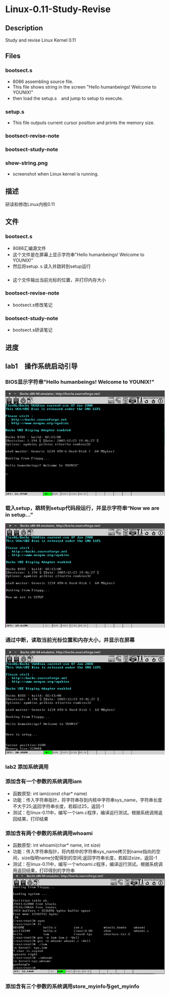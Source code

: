 # Linux-0.11-Study-Revise
## Description
Study and revise Linux Kernel 0.11

## Files
### bootsect.s 
- 8086 assembling  source file.
- This file shows string in the screen "Hello humanbeings! Welcome to YOUNIX!"
- then load the setup.s　and jump to setup to execute.
### setup.s
- This file outputs current cursor position and prints the memory size.
### bootsect-revise-note
### bootsect-study-note 
### show-string.png
- screenshot when Linux kernel is running.

## 描述
研读和修改Linux内核0.11

## 文件
### bootsect.s
- 8086汇编源文件
- 这个文件是在屏幕上显示字符串"Hello humanbeings! Welcome to YOUNIX!"
- 然后将setup.ｓ读入并跳转到setup运行

### 
- 这个文件输出当前光标的位置，并打印内存大小
### bootsect-revise-note
- bootsect.s修改笔记
### bootsect-study-note 
- bootsect.s研读笔记


## 进度
## lab1　操作系统启动引导
### BIOS显示字符串"Hello humanbeings! Welcome to YOUNIX!"

![截图](/images/show-string.png)
### 载入setup，跳转到setup代码段运行，并显示字符串“Now we are in setup...”
![截图](/images/setup.png)
### 通过中断，读取当前光标位置和内存大小，并显示在屏幕
![截图](/images/cur_mem.png)

### lab2 添加系统调用
### 添加含有一个参数的系统调用iam
- 函数原型: int iam(const char* name)
- 功能：传入字符串指针，将字符串存到内核中字符串sys_name，字符串长度不大于25;返回字符串长度，若超过25，返回-1
- 测试：在linux-0.11中，编写一个iam.c程序，编译运行测试。根据系统调用返回结果，打印结果

### 添加含有两个参数的系统调用whoami
- 函数原型: int whoami(char* name, int size)
- 功能：传入字符串指针，将内核中的字符串sys_name拷贝到name指向的空间，size指明name分配得到的空间;返回字符串长度，若超过size，返回-1
- 测试：在linux-0.11中，编写一个whoami.c程序，编译运行测试。根据系统调用返回结果，打印得到的字符串
![截图](/images/syscall.png)
### 添加含有三个参数的系统调用store_myinfo与get_myinfo











